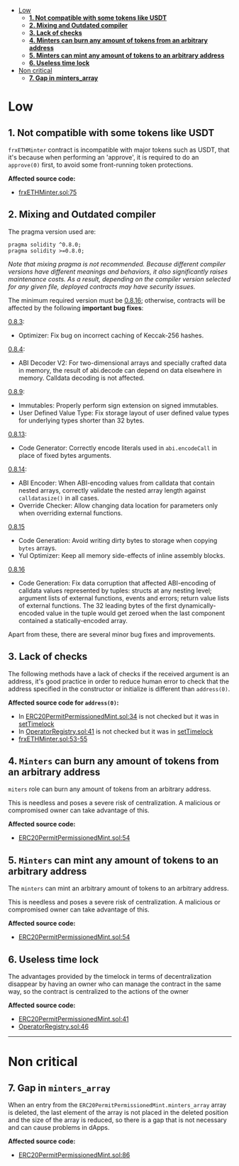 - [Low](#low)
    - [**1. Not compatible with some tokens like USDT**](#1-not-compatible-with-some-tokens-like-usdt)
    - [**2. Mixing and Outdated compiler**](#2-mixing-and-outdated-compiler)
    - [**3. Lack of checks**](#3-lack-of-checks)
    - [**4. Minters can burn any amount of tokens from an arbitrary address**](#4-minters-can-burn-any-amount-of-tokens-from-an-arbitrary-address)
    - [**5. Minters can mint any amount of tokens to an arbitrary address**](#5-minters-can-mint-any-amount-of-tokens-to-an-arbitrary-address)
    - [**6. Useless time lock**](#6-useless-time-lock)
- [Non critical](#non-critical)
    - [**7. Gap in minters_array**](#7-gap-in-minters_array)

# Low

## **1. Not compatible with some tokens like USDT**

`frxETHMinter` contract is incompatible with major tokens such as USDT, that it's because when performing an 'approve', it is required to do an `approve(0)` first, to avoid some front-running token protections.

**Affected source code:**

- [frxETHMinter.sol:75](https://github.com/code-423n4/2022-09-frax/blob/55ea6b1ef3857a277e2f47d42029bc0f3d6f9173/src/frxETHMinter.sol#L75)

## **2. Mixing and Outdated compiler**

The pragma version used are:

```
pragma solidity ^0.8.0;
pragma solidity >=0.8.0;
```

*Note that mixing pragma is not recommended. Because different compiler versions have different meanings and behaviors, it also significantly raises maintenance costs. As a result, depending on the compiler version selected for any given file, deployed contracts may have security issues.*

The minimum required version must be [0.8.16](https://github.com/ethereum/solidity/releases/tag/v0.8.16); otherwise, contracts will be affected by the following **important bug fixes**:

[0.8.3](https://blog.soliditylang.org/2021/03/23/solidity-0.8.3-release-announcement/):

- Optimizer: Fix bug on incorrect caching of Keccak-256 hashes.

[0.8.4](https://blog.soliditylang.org/2021/04/21/solidity-0.8.4-release-announcement/):

- ABI Decoder V2: For two-dimensional arrays and specially crafted data in memory, the result of abi.decode can depend on data elsewhere in memory. Calldata decoding is not affected.

[0.8.9](https://blog.soliditylang.org/2021/09/29/solidity-0.8.9-release-announcement/):

- Immutables: Properly perform sign extension on signed immutables.
- User Defined Value Type: Fix storage layout of user defined value types for underlying types shorter than 32 bytes.

[0.8.13](https://blog.soliditylang.org/2022/03/16/solidity-0.8.13-release-announcement/):
- Code Generator: Correctly encode literals used in `abi.encodeCall` in place of fixed bytes arguments.

[0.8.14](https://blog.soliditylang.org/2022/05/18/solidity-0.8.14-release-announcement/):

- ABI Encoder: When ABI-encoding values from calldata that contain nested arrays, correctly validate the nested array length against `calldatasize()` in all cases.
- Override Checker: Allow changing data location for parameters only when overriding external functions.

[0.8.15](https://blog.soliditylang.org/2022/06/15/solidity-0.8.15-release-announcement/)

- Code Generation: Avoid writing dirty bytes to storage when copying `bytes` arrays.
- Yul Optimizer: Keep all memory side-effects of inline assembly blocks.

[0.8.16](https://blog.soliditylang.org/2022/08/08/solidity-0.8.16-release-announcement/)

- Code Generation: Fix data corruption that affected ABI-encoding of calldata values represented by tuples: structs at any nesting level; argument lists of external functions, events and errors; return value lists of external functions. The 32 leading bytes of the first dynamically-encoded value in the tuple would get zeroed when the last component contained a statically-encoded array.

Apart from these, there are several minor bug fixes and improvements.

## **3. Lack of checks**

The following methods have a lack of checks if the received argument is an address, it's good practice in order to reduce human error to check that the address specified in the constructor or initialize is different than `address(0)`.

**Affected source code for `address(0)`:**

- In [ERC20PermitPermissionedMint.sol:34](https://github.com/code-423n4/2022-09-frax/blob/55ea6b1ef3857a277e2f47d42029bc0f3d6f9173/src/ERC20/ERC20PermitPermissionedMint.sol#L34) is not checked but it was in [setTimelock](https://github.com/code-423n4/2022-09-frax/blob/55ea6b1ef3857a277e2f47d42029bc0f3d6f9173/src/ERC20/ERC20PermitPermissionedMint.sol#L95)
- In [OperatorRegistry.sol:41](https://github.com/code-423n4/2022-09-frax/blob/55ea6b1ef3857a277e2f47d42029bc0f3d6f9173/src/OperatorRegistry.sol#L41) is not checked but it was in [setTimelock](https://github.com/code-423n4/2022-09-frax/blob/55ea6b1ef3857a277e2f47d42029bc0f3d6f9173/src/OperatorRegistry.sol#L203)
- [frxETHMinter.sol:53-55](https://github.com/code-423n4/2022-09-frax/blob/55ea6b1ef3857a277e2f47d42029bc0f3d6f9173/src/frxETHMinter.sol#L53-L55)

## **4. `Minters` can burn any amount of tokens from an arbitrary address**

`miters` role can burn any amount of tokens from an arbitrary address.

This is needless and poses a severe risk of centralization. A malicious or compromised owner can take advantage of this.

**Affected source code:**

- [ERC20PermitPermissionedMint.sol:54](https://github.com/code-423n4/2022-09-frax/blob/55ea6b1ef3857a277e2f47d42029bc0f3d6f9173/src/ERC20/ERC20PermitPermissionedMint.sol#L54)

## **5. `Minters` can mint any amount of tokens to an arbitrary address**

The `minters` can mint an arbitrary amount of tokens to an arbitrary address.

This is needless and poses a severe risk of centralization. A malicious or compromised owner can take advantage of this.

**Affected source code:**

- [ERC20PermitPermissionedMint.sol:54](https://github.com/code-423n4/2022-09-frax/blob/55ea6b1ef3857a277e2f47d42029bc0f3d6f9173/src/ERC20/ERC20PermitPermissionedMint.sol#L54)

## **6. Useless time lock**

The advantages provided by the timelock in terms of decentralization disappear by having an owner who can manage the contract in the same way, so the contract is centralized to the actions of the owner

**Affected source code:**

- [ERC20PermitPermissionedMint.sol:41](https://github.com/code-423n4/2022-09-frax/blob/55ea6b1ef3857a277e2f47d42029bc0f3d6f9173/src/ERC20/ERC20PermitPermissionedMint.sol#L41)
- [OperatorRegistry.sol:46](https://github.com/code-423n4/2022-09-frax/blob/55ea6b1ef3857a277e2f47d42029bc0f3d6f9173/src/OperatorRegistry.sol#L46)

---

# Non critical

## **7. Gap in `minters_array`**

When an entry from the `ERC20PermitPermissionedMint.minters_array` array is deleted, the last element of the array is not placed in the deleted position and the size of the array is reduced, so there is a gap that is not necessary and can cause problems in dApps.

**Affected source code:**

- [ERC20PermitPermissionedMint.sol:86](https://github.com/code-423n4/2022-09-frax/blob/55ea6b1ef3857a277e2f47d42029bc0f3d6f9173/src/ERC20/ERC20PermitPermissionedMint.sol#L86)
